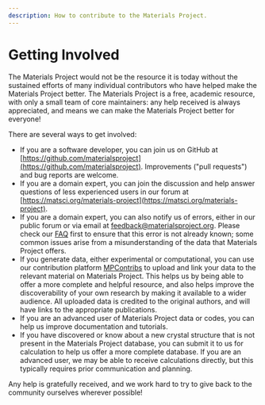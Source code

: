 ```yaml
---
description: How to contribute to the Materials Project.
---
```


# Getting Involved

The Materials Project would not be the resource it is today without the sustained efforts of many individual contributors who have helped make the Materials Project better. The Materials Project is a free, academic resource, with only a small team of core maintainers: any help received is always appreciated, and means we can make the Materials Project better for everyone!

There are several ways to get involved:

* If you are a software developer, you can join us on GitHub at [https://github.com/materialsproject](https://github.com/materialsproject). Improvements ("pull requests") and bug reports are welcome.
* If you are a domain expert, you can join the discussion and help answer questions of less experienced users in our forum at [https://matsci.org/materials-project](https://matsci.org/materials-project).
* If you are a domain expert, you can also notify us of errors, either in our public forum or via email at [feedback@materialsproject.org](mailto:feedback@materialsproject.org). Please check our [FAQ](frequently-asked-questions.md) first to ensure that this error is not already known; some common issues arise from a misunderstanding of the data that Materials Project offers.
* If you generate data, either experimental or computational, you can use our contribution platform [MPContribs](frequently-asked-questions.md#what-is-mpcontribs) to upload and link your data to the relevant material on Materials Project. This helps us by being able to offer a more complete and helpful resource, and also helps improve the discoverability of your own research by making it available to a wider audience. All uploaded data is credited to the original authors, and will have links to the appropriate publications.
* If you are an advanced user of Materials Project data or codes, you can help us improve documentation and tutorials.
* If you have discovered or know about a new crystal structure that is not present in the Materials Project database, you can submit it to us for calculation to help us offer a more complete database. If you are an advanced user, we may be able to receive calculations directly, but this typically requires prior communication and planning.

Any help is gratefully received, and we work hard to try to give back to the community ourselves wherever possible!
